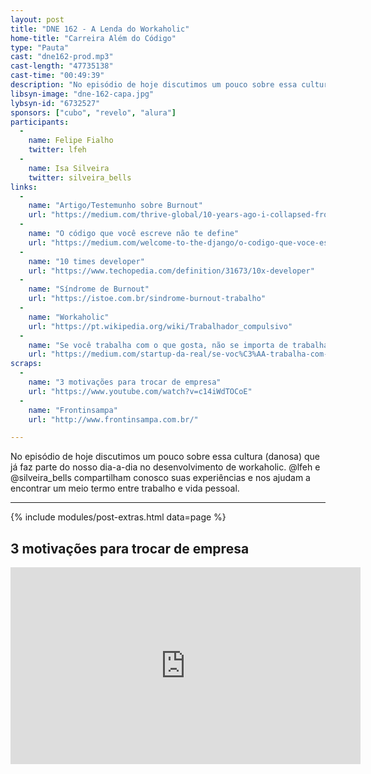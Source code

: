 ```yaml
---
layout: post
title: "DNE 162 - A Lenda do Workaholic"
home-title: "Carreira Além do Código"
type: "Pauta"
cast: "dne162-prod.mp3"
cast-length: "47735138"
cast-time: "00:49:39"
description: "No episódio de hoje discutimos um pouco sobre essa cultura (danosa) que já faz parte do nosso dia-a-dia no desenvolvimento de workaholic. @lfeh e @silveira_bells compartilham conosco suas experiências e nos ajudam a encontrar um meio termo entre trabalho e vida pessoal."
libsyn-image: "dne-162-capa.jpg"
lybsyn-id: "6732527"
sponsors: ["cubo", "revelo", "alura"]
participants:
  -
    name: Felipe Fialho
    twitter: lfeh
  -
    name: Isa Silveira
    twitter: silveira_bells
links:
  -
    name: "Artigo/Testemunho sobre Burnout"
    url: "https://medium.com/thrive-global/10-years-ago-i-collapsed-from-burnout-and-exhaustion-and-its-the-best-thing-that-could-have-b1409f16585d"
  -
    name: "O código que você escreve não te define"
    url: "https://medium.com/welcome-to-the-django/o-codigo-que-voce-escreve-nao-te-define-7586b5a27d9e"
  -
    name: "10 times developer"
    url: "https://www.techopedia.com/definition/31673/10x-developer"
  -
    name: "Síndrome de Burnout"
    url: "https://istoe.com.br/sindrome-burnout-trabalho"
  -
    name: "Workaholic"
    url: "https://pt.wikipedia.org/wiki/Trabalhador_compulsivo"
  -
    name: "Se você trabalha com o que gosta, não se importa de trabalhar muito"
    url: "https://medium.com/startup-da-real/se-voc%C3%AA-trabalha-com-o-que-gosta-n%C3%A3o-se-importa-de-trabalhar-muito-startupdareal-respostas-2-91636119ffb"
scraps:
  -
    name: "3 motivações para trocar de empresa"
    url: "https://www.youtube.com/watch?v=c14iWdTOCoE"
  -
    name: "Frontinsampa"
    url: "http://www.frontinsampa.com.br/"

---
```


No episódio de hoje discutimos um pouco sobre essa cultura (danosa) que já faz parte do nosso dia-a-dia no desenvolvimento de workaholic. @lfeh e @silveira_bells compartilham conosco suas experiências e nos ajudam a encontrar um meio termo entre trabalho e vida pessoal.

---

{% include modules/post-extras.html data=page %}

<section class="post-youtube">
  <h2 class="post-youtube-title">
    3 motivações para trocar de empresa
  </h2>
  <div class="v-wrapper">
    <iframe class="v-iframe" width="560" height="315" src="https://www.youtube.com/embed/c14iWdTOCoE" frameborder="0" allowfullscreen></iframe>
  </div>
</section>
